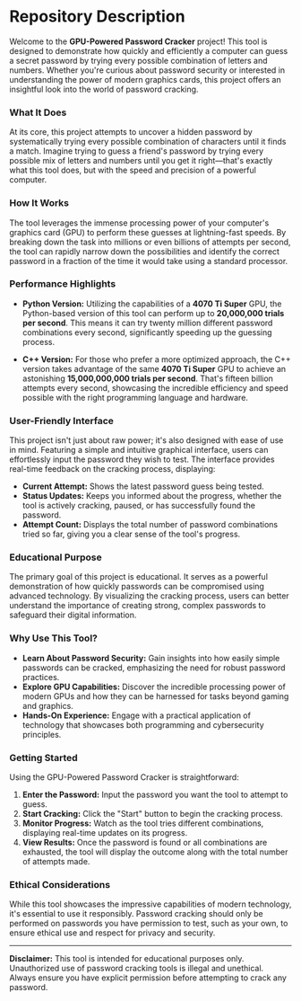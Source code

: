 # **Repository Description**

Welcome to the **GPU-Powered Password Cracker** project! This tool is designed to demonstrate how quickly and efficiently a computer can guess a secret password by trying every possible combination of letters and numbers. Whether you're curious about password security or interested in understanding the power of modern graphics cards, this project offers an insightful look into the world of password cracking.

### **What It Does**

At its core, this project attempts to uncover a hidden password by systematically trying every possible combination of characters until it finds a match. Imagine trying to guess a friend's password by trying every possible mix of letters and numbers until you get it right—that's exactly what this tool does, but with the speed and precision of a powerful computer.

### **How It Works**

The tool leverages the immense processing power of your computer's graphics card (GPU) to perform these guesses at lightning-fast speeds. By breaking down the task into millions or even billions of attempts per second, the tool can rapidly narrow down the possibilities and identify the correct password in a fraction of the time it would take using a standard processor.

### **Performance Highlights**

- **Python Version:** Utilizing the capabilities of a **4070 Ti Super** GPU, the Python-based version of this tool can perform up to **20,000,000 trials per second**. This means it can try twenty million different password combinations every second, significantly speeding up the guessing process.

- **C++ Version:** For those who prefer a more optimized approach, the C++ version takes advantage of the same **4070 Ti Super** GPU to achieve an astonishing **15,000,000,000 trials per second**. That's fifteen billion attempts every second, showcasing the incredible efficiency and speed possible with the right programming language and hardware.

### **User-Friendly Interface**

This project isn't just about raw power; it's also designed with ease of use in mind. Featuring a simple and intuitive graphical interface, users can effortlessly input the password they wish to test. The interface provides real-time feedback on the cracking process, displaying:

- **Current Attempt:** Shows the latest password guess being tested.
- **Status Updates:** Keeps you informed about the progress, whether the tool is actively cracking, paused, or has successfully found the password.
- **Attempt Count:** Displays the total number of password combinations tried so far, giving you a clear sense of the tool's progress.

### **Educational Purpose**

The primary goal of this project is educational. It serves as a powerful demonstration of how quickly passwords can be compromised using advanced technology. By visualizing the cracking process, users can better understand the importance of creating strong, complex passwords to safeguard their digital information.

### **Why Use This Tool?**

- **Learn About Password Security:** Gain insights into how easily simple passwords can be cracked, emphasizing the need for robust password practices.
- **Explore GPU Capabilities:** Discover the incredible processing power of modern GPUs and how they can be harnessed for tasks beyond gaming and graphics.
- **Hands-On Experience:** Engage with a practical application of technology that showcases both programming and cybersecurity principles.

### **Getting Started**

Using the GPU-Powered Password Cracker is straightforward:

1. **Enter the Password:** Input the password you want the tool to attempt to guess.
2. **Start Cracking:** Click the "Start" button to begin the cracking process.
3. **Monitor Progress:** Watch as the tool tries different combinations, displaying real-time updates on its progress.
4. **View Results:** Once the password is found or all combinations are exhausted, the tool will display the outcome along with the total number of attempts made.

### **Ethical Considerations**

While this tool showcases the impressive capabilities of modern technology, it's essential to use it responsibly. Password cracking should only be performed on passwords you have permission to test, such as your own, to ensure ethical use and respect for privacy and security.

---

**Disclaimer:** This tool is intended for educational purposes only. Unauthorized use of password cracking tools is illegal and unethical. Always ensure you have explicit permission before attempting to crack any password.
